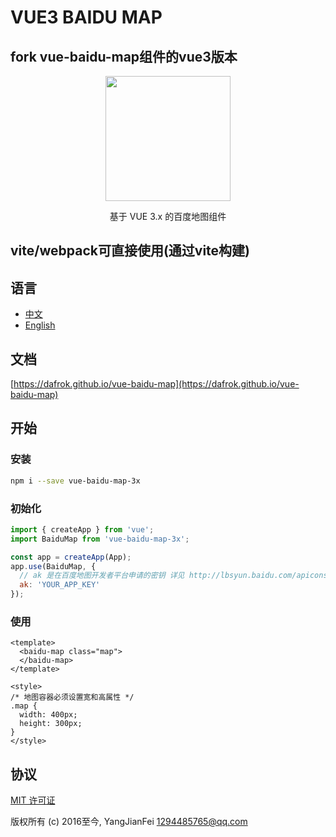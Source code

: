 # VUE3 BAIDU MAP

## fork vue-baidu-map组件的vue3版本

<p align="center">
  <img src="https://dafrok.github.io/vue-baidu-map/favicon.png" width="200px">
</p>
<p align="center">基于 VUE 3.x 的百度地图组件</p>

## vite/webpack可直接使用(通过vite构建)

## 语言

- [中文](https://github.com/Dafrok/vue-baidu-map/blob/master/README.zh.md)
- [English](https://github.com/Dafrok/vue-baidu-map/blob/master/README.md)

## 文档

[https://dafrok.github.io/vue-baidu-map](https://dafrok.github.io/vue-baidu-map)

## 开始

### 安装

```bash
npm i --save vue-baidu-map-3x
```

### 初始化

```javascript
import { createApp } from 'vue';
import BaiduMap from 'vue-baidu-map-3x';

const app = createApp(App);
app.use(BaiduMap, {
  // ak 是在百度地图开发者平台申请的密钥 详见 http://lbsyun.baidu.com/apiconsole/key */
  ak: 'YOUR_APP_KEY'
});
```

### 使用
```vue
<template>
  <baidu-map class="map">
  </baidu-map>
</template>

<style>
/* 地图容器必须设置宽和高属性 */
.map {
  width: 400px;
  height: 300px;
}
</style>
```


## 协议

[MIT 许可证](https://opensource.org/licenses/MIT)

版权所有 (c) 2016至今, YangJianFei <1294485765@qq.com>


